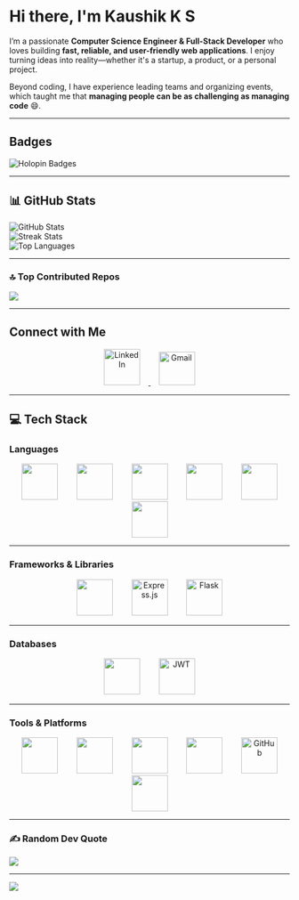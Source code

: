 #  Hi there, I'm Kaushik K S 

I’m a passionate **Computer Science Engineer & Full-Stack Developer** who loves building **fast, reliable, and user-friendly web applications**. I enjoy turning ideas into reality—whether it's a startup, a product, or a personal project.

Beyond coding, I have experience leading teams and organizing events, which taught me that **managing people can be as challenging as managing code** 😄.  

---
## Badges
![Holopin Badges](https://holopin.me/kaushikkanduri)

---

## 📊 GitHub Stats

![GitHub Stats](https://github-readme-stats.vercel.app/api?username=codewkaushik404&theme=gruvbox_light&hide_border=false&include_all_commits=false&count_private=false)  
![Streak Stats](https://nirzak-streak-stats.vercel.app/?user=codewkaushik404&theme=gruvbox_light&hide_border=false)  
![Top Languages](https://github-readme-stats.vercel.app/api/top-langs/?username=codewkaushik404&theme=gruvbox_light&hide_border=false&include_all_commits=false&count_private=false&layout=compact)  

---

### 🔝 Top Contributed Repos
![](https://github-contributor-stats.vercel.app/api?username=codewkaushik404&limit=5&theme=dark&combine_all_yearly_contributions=true)

---
## Connect with Me

<p align="center">
  <a href="https://www.linkedin.com/in/kaushikkanduri/" target="_blank">
      <img src="https://img.icons8.com/fluency/65/linkedin.png" width="65" height="65" hspace="15" alt="LinkedIn" />
  </a>
  <a href="mailto:kaushikkanduri883@gmail.com" target="_blank">
      <img src="https://cdn.simpleicons.org/gmail/EA4335" width="65" height="60" hspace="15" alt="Gmail"/>
  </a>
</p>

---
## 💻 Tech Stack

### Languages
<p align="center">
  <img src="https://cdn.jsdelivr.net/gh/devicons/devicon/icons/c/c-original.svg" width="65" height="65" hspace="15"/>
  <img src="https://cdn.jsdelivr.net/gh/devicons/devicon/icons/html5/html5-original.svg" width="65" height="65" hspace="15"/>
  <img src="https://cdn.jsdelivr.net/gh/devicons/devicon/icons/css3/css3-original.svg" width="65" height="65" hspace="15"/>
  <img src="https://cdn.jsdelivr.net/gh/devicons/devicon/icons/java/java-original.svg" width="65" height="65" hspace="15"/>
  <img src="https://cdn.jsdelivr.net/gh/devicons/devicon/icons/javascript/javascript-original.svg" width="65" height="65" hspace="15"/>
  <img src="https://cdn.jsdelivr.net/gh/devicons/devicon/icons/python/python-original.svg" width="65" height="65" hspace="15"/>
</p>

---

### Frameworks & Libraries
<p align="center">
  <img src="https://cdn.jsdelivr.net/gh/devicons/devicon/icons/react/react-original.svg" width="65" height="65" hspace="15"/>
   <img src="https://skillicons.dev/icons?i=express" width="65" height="65" hspace="15" alt="Express.js"/>
   <img src="https://skillicons.dev/icons?i=flask" width="65" height="65" hspace="15" alt="Flask"/>
 
</p>

---

### Databases
<p align="center">
  <img src="https://cdn.jsdelivr.net/gh/devicons/devicon/icons/mongodb/mongodb-original.svg" width="65" height="65" hspace="15"/>
  <img src="https://cdn.iconscout.com/icon/free/png-512/free-jwt-3628927-3030165.png?f=webp&w=256" width="65" height="65" hspace="15" alt="JWT"/>
</p>

---

### Tools & Platforms
<p align="center">
  <img src="https://cdn.jsdelivr.net/gh/devicons/devicon/icons/docker/docker-original.svg" width="65" height="65" hspace="15"/>
  <img src="https://cdn.jsdelivr.net/gh/devicons/devicon/icons/kubernetes/kubernetes-plain.svg" width="65" height="65" hspace="15"/>
  <img src="https://cdn.jsdelivr.net/gh/devicons/devicon/icons/npm/npm-original-wordmark.svg" width="65" height="65" hspace="15"/>
  <img src="https://cdn.jsdelivr.net/gh/devicons/devicon/icons/git/git-original.svg" width="65" height="65" hspace="15"/>
  <img src="https://skillicons.dev/icons?i=github" width="65" height="65" hspace="15" alt="GitHub"/>
  <img src="https://cdn.jsdelivr.net/gh/devicons/devicon/icons/githubactions/githubactions-original.svg" width="65" height="65" hspace="15"/>
</p>

---

### ✍️ Random Dev Quote
![](https://quotes-github-readme.vercel.app/api?type=horizontal&theme=dark)

---

[![](https://visitcount.itsvg.in/api?id=codewkaushik404&icon=7&color=9)](https://visitcount.itsvg.in)


